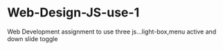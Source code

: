 # Web-Design-JS-use-1
Web Development assignment to use three js...light-box,menu active and down slide toggle
